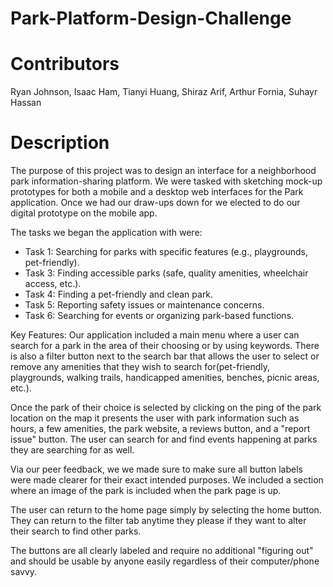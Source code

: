 # Park-Platform-Design-Challenge

# Contributors
Ryan Johnson, Isaac Ham, Tianyi Huang, Shiraz Arif, Arthur Fornia, Suhayr Hassan

# Description
The purpose of this project was to design an interface for a neighborhood park information-sharing platform. We were tasked with sketching mock-up prototypes for both a mobile and a desktop web interfaces for the Park application. Once we had our draw-ups down for we elected to do our digital prototype on the mobile app.

The tasks we began the application with were:
- Task 1: Searching for parks with specific features (e.g., playgrounds, pet-friendly).
- Task 3: Finding accessible parks (safe, quality amenities, wheelchair access, etc.).
- Task 4: Finding a pet-friendly and clean park.
- Task 5: Reporting safety issues or maintenance concerns.
- Task 6: Searching for events or organizing park-based functions.

Key Features: 
Our application included a main menu where a user can search for a park in the area of their choosing or by using keywords. There is also a filter button next to the search bar that allows the user to select or remove any amenities that they wish to search for(pet-friendly, playgrounds, walking trails, handicapped amenities, benches, picnic areas, etc.). 

Once the park of their choice is selected by clicking on the ping of the park location on the map it presents the user with park information such as hours, a few amenities, the park website, a reviews button, and a "report issue" button. The user can search for and find events happening at parks they are searching for as well.

Via our peer feedback, we we made sure to make sure all button labels were made clearer for their exact intended purposes. We included a section where an image of the park is included when the park page is up.

The user can return to the home page simply by selecting the home button. They can return to the filter tab anytime they please if they want to alter their search to find other parks.

The buttons are all clearly labeled and require no additional "figuring out" and should be usable by anyone easily regardless of their computer/phone savvy.
